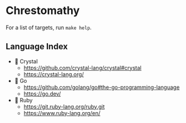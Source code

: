 # Chrestomathy
For a list of targets, run `make help`.

## Language Index
- 🔮 Crystal
  - https://github.com/crystal-lang/crystal#crystal
  - https://crystal-lang.org/
- 🦫 Go
  - https://github.com/golang/go#the-go-programming-language
  - https://go.dev/
- 💎 Ruby
  - https://git.ruby-lang.org/ruby.git
  - https://www.ruby-lang.org/en/
